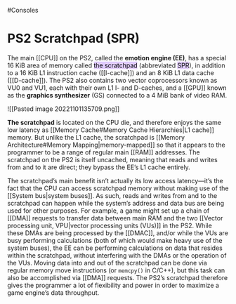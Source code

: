 #Consoles 
# PS2 Scratchpad (SPR)

The main [[CPU]] on the PS2, called the **emotion engine (EE)**, has a special 16 KiB area of memory called <mark style="background: #D2B3FFA6;">the scratchpad</mark> (abbreviated <mark style="background: #D2B3FFA6;">SPR</mark>), in addition to a 16 KiB L1 instruction cache ([[I-cache]]) and an 8 KiB L1 data cache ([[D-cache]]). The PS2 also contains two vector coprocessors known as VU0 and VU1, each with their own L1 I- and D-caches, and a [[GPU]] known as the **graphics synthesizer** (GS) connected to a 4 MiB bank of video RAM. 

![[Pasted image 20221101135709.png]]

**The scratchpad** is located on the CPU die, and therefore enjoys the same low latency as [[Memory Cache#Memory Cache Hierarchies|L1 cache]] memory. But unlike the L1 cache, the scratchpad is [[Memory Architecture#Memory Mapping|memory-mapped]] so that it appears to the programmer to be a range of regular main [[RAM]] addresses. The scratchpad on the PS2 is itself uncached, meaning that reads and writes from and to it are direct; they bypass the EE’s L1 cache entirely.

The scratchpad’s main benefit isn’t actually its low access latency—it’s the fact that the CPU can access scratchpad memory without making use of the [[System bus|system buses]]. As such, reads and writes from and to the scratchpad can happen while the system’s address and data bus are being used for other purposes. For example, a game might set up a chain of [[DMA]] requests to transfer data between main RAM and the two [[Vector processing unit, VPU|vector processing units (VUs)]] in the PS2. While these DMAs are being processed by the [[DMAC]], and/or while the VUs are busy performing calculations (both of which would make heavy use of the system buses), the EE can be performing calculations on data that resides within the scratchpad, without interfering with the DMAs or the operation of the VUs. Moving data into and out of the scratchpad can be done via regular memory move instructions (or `memcpy()` in C/C++), but this task can also be accomplished via [[DMA]] requests. The PS2’s scratchpad therefore gives the programmer a lot of flexibility and power in order to maximize a game engine’s data throughput.